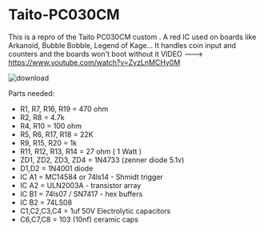 # Taito-PC030CM

This is a repro of the Taito PC030CM custom . A red IC used on boards like Arkanoid, Bubble Bobble, Legend of Kage...
It handles coin input and counters and the boards won't boot without it
VIDEO ---> https://www.youtube.com/watch?v=ZvzLnMCHy0M

![download](https://user-images.githubusercontent.com/42693458/213310330-2928b3b7-9b83-49af-af75-7149b627adf6.png)

Parts needed:
 
 - R1, R7, R16, R19 = 470 ohm
 - R2, R8 = 4.7k
 - R4, R10 = 100 ohm
 - R5, R6, R17, R18 = 22K
 -  R9, R15, R20 = 1k
 - R11, R12, R13, R14 = 27 ohm ( 1 Watt )
 - ZD1, ZD2, ZD3, ZD4 = 1N4733 (zenner diode 5.1v)
 - D1,D2 = 1N4001 diode
 - IC A1 = MC14584 or 74ls14 - Shmidt trigger
 - IC A2 = ULN2003A - transistor array
 - IC B1 =  74ls07 / SN7417 - hex buffers 
 - IC B2 = 74LS08
 - C1,C2,C3,C4 = 1uf 50V Electrolytic capacitors
 - C6,C7,C8 = 103 (10nf) ceramic caps
